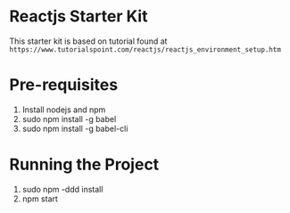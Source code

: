 # Reactjs Starter Kit

This starter kit is based on tutorial found at `https://www.tutorialspoint.com/reactjs/reactjs_environment_setup.htm`

# Pre-requisites

1. Install nodejs and npm
2. sudo npm install -g babel
3. sudo npm install -g babel-cli

# Running the Project

1. sudo npm -ddd install
2. npm start



